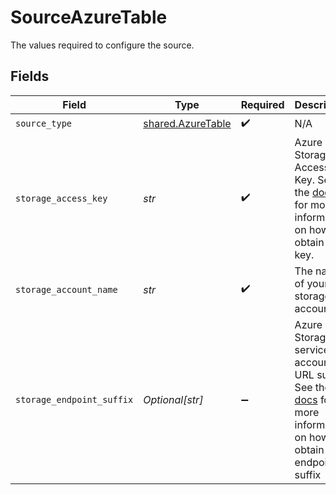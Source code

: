 # SourceAzureTable

The values required to configure the source.


## Fields

| Field                                                                                                                                                                                      | Type                                                                                                                                                                                       | Required                                                                                                                                                                                   | Description                                                                                                                                                                                | Example                                                                                                                                                                                    |
| ------------------------------------------------------------------------------------------------------------------------------------------------------------------------------------------ | ------------------------------------------------------------------------------------------------------------------------------------------------------------------------------------------ | ------------------------------------------------------------------------------------------------------------------------------------------------------------------------------------------ | ------------------------------------------------------------------------------------------------------------------------------------------------------------------------------------------ | ------------------------------------------------------------------------------------------------------------------------------------------------------------------------------------------ |
| `source_type`                                                                                                                                                                              | [shared.AzureTable](../../models/shared/azuretable.md)                                                                                                                                     | :heavy_check_mark:                                                                                                                                                                         | N/A                                                                                                                                                                                        |                                                                                                                                                                                            |
| `storage_access_key`                                                                                                                                                                       | *str*                                                                                                                                                                                      | :heavy_check_mark:                                                                                                                                                                         | Azure Table Storage Access Key. See the <a href="https://docs.airbyte.com/integrations/sources/azure-table">docs</a> for more information on how to obtain this key.                       |                                                                                                                                                                                            |
| `storage_account_name`                                                                                                                                                                     | *str*                                                                                                                                                                                      | :heavy_check_mark:                                                                                                                                                                         | The name of your storage account.                                                                                                                                                          |                                                                                                                                                                                            |
| `storage_endpoint_suffix`                                                                                                                                                                  | *Optional[str]*                                                                                                                                                                            | :heavy_minus_sign:                                                                                                                                                                         | Azure Table Storage service account URL suffix. See the <a href="https://docs.airbyte.com/integrations/sources/azure-table">docs</a> for more information on how to obtain endpoint suffix | core.windows.net                                                                                                                                                                           |